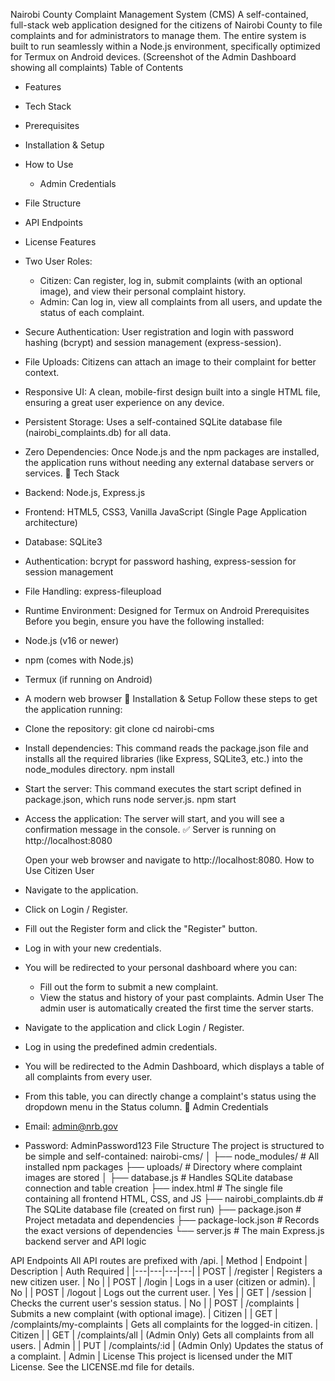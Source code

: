 
Nairobi County Complaint Management System (CMS)
A self-contained, full-stack web application designed for the citizens of Nairobi County to file complaints and for administrators to manage them. The entire system is built to run seamlessly within a Node.js environment, specifically optimized for Termux on Android devices.
(Screenshot of the Admin Dashboard showing all complaints)
Table of Contents
 * Features
 * Tech Stack
 * Prerequisites
 * Installation & Setup
 * How to Use
   * Admin Credentials
 * File Structure
 * API Endpoints
 * License
Features
 * Two User Roles:
   * Citizen: Can register, log in, submit complaints (with an optional image), and view their personal complaint history.
   * Admin: Can log in, view all complaints from all users, and update the status of each complaint.
 * Secure Authentication: User registration and login with password hashing (bcrypt) and session management (express-session).
 * File Uploads: Citizens can attach an image to their complaint for better context.
 * Responsive UI: A clean, mobile-first design built into a single HTML file, ensuring a great user experience on any device.
 * Persistent Storage: Uses a self-contained SQLite database file (nairobi_complaints.db) for all data.
 * Zero Dependencies: Once Node.js and the npm packages are installed, the application runs without needing any external database servers or services.
🔧 Tech Stack
 * Backend: Node.js, Express.js
 * Frontend: HTML5, CSS3, Vanilla JavaScript (Single Page Application architecture)
 * Database: SQLite3
 * Authentication: bcrypt for password hashing, express-session for session management
 * File Handling: express-fileupload
 * Runtime Environment: Designed for Termux on Android
Prerequisites
Before you begin, ensure you have the following installed:
 * Node.js (v16 or newer)
 * npm (comes with Node.js)
 * Termux (if running on Android)
 * A modern web browser
🚀 Installation & Setup
Follow these steps to get the application running:
 * Clone the repository:
   git clone <your-repository-url>
cd nairobi-cms

 * Install dependencies:
   This command reads the package.json file and installs all the required libraries (like Express, SQLite3, etc.) into the node_modules directory.
   npm install

 * Start the server:
   This command executes the start script defined in package.json, which runs node server.js.
   npm start

 * Access the application:
   The server will start, and you will see a confirmation message in the console.
   ✅ Server is running on http://localhost:8080

   Open your web browser and navigate to http://localhost:8080.
How to Use
Citizen User
 * Navigate to the application.
 * Click on Login / Register.
 * Fill out the Register form and click the "Register" button.
 * Log in with your new credentials.
 * You will be redirected to your personal dashboard where you can:
   * Fill out the form to submit a new complaint.
   * View the status and history of your past complaints.
Admin User
The admin user is automatically created the first time the server starts.
 * Navigate to the application and click Login / Register.
 * Log in using the predefined admin credentials.
 * You will be redirected to the Admin Dashboard, which displays a table of all complaints from every user.
 * From this table, you can directly change a complaint's status using the dropdown menu in the Status column.
🔑 Admin Credentials
 * Email: admin@nrb.gov
 * Password: AdminPassword123
File Structure
The project is structured to be simple and self-contained:
nairobi-cms/
│
├── node_modules/       # All installed npm packages
├── uploads/            # Directory where complaint images are stored
│
├── database.js         # Handles SQLite database connection and table creation
├── index.html          # The single file containing all frontend HTML, CSS, and JS
├── nairobi_complaints.db # The SQLite database file (created on first run)
├── package.json        # Project metadata and dependencies
├── package-lock.json   # Records the exact versions of dependencies
└── server.js           # The main Express.js backend server and API logic

API Endpoints
All API routes are prefixed with /api.
| Method | Endpoint | Description | Auth Required |
|---|---|---|---|
| POST | /register | Registers a new citizen user. | No |
| POST | /login | Logs in a user (citizen or admin). | No |
| POST | /logout | Logs out the current user. | Yes |
| GET | /session | Checks the current user's session status. | No |
| POST | /complaints | Submits a new complaint (with optional image). | Citizen |
| GET | /complaints/my-complaints | Gets all complaints for the logged-in citizen. | Citizen |
| GET | /complaints/all | (Admin Only) Gets all complaints from all users. | Admin |
| PUT | /complaints/:id | (Admin Only) Updates the status of a complaint. | Admin |
License
This project is licensed under the MIT License. See the LICENSE.md file for details.
